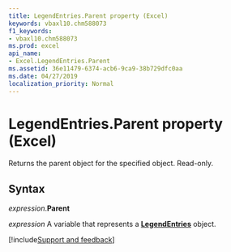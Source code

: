 ```yaml
---
title: LegendEntries.Parent property (Excel)
keywords: vbaxl10.chm588073
f1_keywords:
- vbaxl10.chm588073
ms.prod: excel
api_name:
- Excel.LegendEntries.Parent
ms.assetid: 36e11479-6374-acb6-9ca9-38b729dfc0aa
ms.date: 04/27/2019
localization_priority: Normal
---
```



# LegendEntries.Parent property (Excel)

Returns the parent object for the specified object. Read-only.


## Syntax

_expression_.**Parent**

_expression_ A variable that represents a **[LegendEntries](Excel.LegendEntries(object).md)** object.




[!include[Support and feedback](~/includes/feedback-boilerplate.md)]
